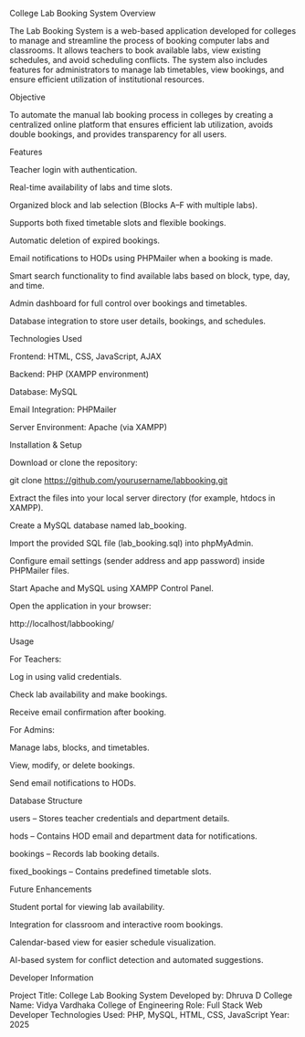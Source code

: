 College Lab Booking System
Overview

The Lab Booking System is a web-based application developed for colleges to manage and streamline the process of booking computer labs and classrooms.
It allows teachers to book available labs, view existing schedules, and avoid scheduling conflicts. The system also includes features for administrators to manage lab timetables, view bookings, and ensure efficient utilization of institutional resources.

Objective

To automate the manual lab booking process in colleges by creating a centralized online platform that ensures efficient lab utilization, avoids double bookings, and provides transparency for all users.

Features

Teacher login with authentication.

Real-time availability of labs and time slots.

Organized block and lab selection (Blocks A–F with multiple labs).

Supports both fixed timetable slots and flexible bookings.

Automatic deletion of expired bookings.

Email notifications to HODs using PHPMailer when a booking is made.

Smart search functionality to find available labs based on block, type, day, and time.

Admin dashboard for full control over bookings and timetables.

Database integration to store user details, bookings, and schedules.

Technologies Used

Frontend: HTML, CSS, JavaScript, AJAX

Backend: PHP (XAMPP environment)

Database: MySQL

Email Integration: PHPMailer

Server Environment: Apache (via XAMPP)

Installation & Setup

Download or clone the repository:

git clone https://github.com/yourusername/labbooking.git


Extract the files into your local server directory (for example, htdocs in XAMPP).

Create a MySQL database named lab_booking.

Import the provided SQL file (lab_booking.sql) into phpMyAdmin.

Configure email settings (sender address and app password) inside PHPMailer files.

Start Apache and MySQL using XAMPP Control Panel.

Open the application in your browser:

http://localhost/labbooking/

Usage

For Teachers:

Log in using valid credentials.

Check lab availability and make bookings.

Receive email confirmation after booking.

For Admins:

Manage labs, blocks, and timetables.

View, modify, or delete bookings.

Send email notifications to HODs.

Database Structure

users – Stores teacher credentials and department details.

hods – Contains HOD email and department data for notifications.

bookings – Records lab booking details.

fixed_bookings – Contains predefined timetable slots.

Future Enhancements

Student portal for viewing lab availability.

Integration for classroom and interactive room bookings.

Calendar-based view for easier schedule visualization.

AI-based system for conflict detection and automated suggestions.

Developer Information

Project Title: College Lab Booking System
Developed by: Dhruva D
College Name: Vidya Vardhaka College of Engineering 
Role: Full Stack Web Developer
Technologies Used: PHP, MySQL, HTML, CSS, JavaScript
Year: 2025

